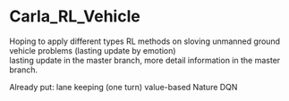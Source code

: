# Carla_RL_Vehicle
Hoping to apply different types RL methods on sloving unmanned ground vehicle problems (lasting update by emotion)  
lasting update in the master branch, more detail information in the master branch.

Already put:
    lane keeping (one turn)
      value-based 
        Nature DQN

